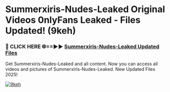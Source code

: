 # Summerxiris-Nudes-Leaked Original Videos 0nlyFans Leaked - Files Updated! (9keh)

<h3>🔴 CLICK HERE 🌐==►► <a href="https://tinyurl.com/4mcuefdz" rel="nofollow">Summerxiris-Nudes-Leaked Updated Files</a></h3>

Get Summerxiris-Nudes-Leaked and all content. Now you can access all videos and pictures of Summerxiris-Nudes-Leaked. New Updated Files 2025!

[![9keh](https://i.imgur.com/StAQSOY.gif)](https://tinyurl.com/4mcuefdz)

